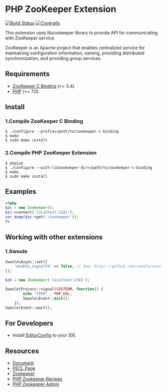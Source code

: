 # PHP ZooKeeper Extension

[![Build Status](https://img.shields.io/travis/php-zookeeper/php-zookeeper/master.svg?style=flat-square)](https://travis-ci.org/php-zookeeper/php-zookeeper)
[![Coveralls](https://img.shields.io/coveralls/php-zookeeper/php-zookeeper.svg?style=flat-square)](https://coveralls.io/r/php-zookeeper/php-zookeeper?branch=master)

This extension uses libzookeeper library to provide API for communicating with
ZooKeeper service.

ZooKeeper is an Apache project that enables centralized service for maintaining
configuration information, naming, providing distributed synchronization, and
providing group services.



## Requirements

- [ZooKeeper C Binding](https://zookeeper.apache.org/) (>= 3.4)
- [PHP](http://www.php.net/) (>= 7.0)



## Install

### 1.Compile ZooKeeper C Binding

```shell
$ ./configure --prefix=/path/to/zookeeper-c-binding
$ make
$ sudo make install
```



### 2.Compile PHP ZooKeeper Extension

```shell
$ phpize
$ ./configure --with-libzookeeper-dir=/path/to/zookeeper-c-binding
$ make
$ sudo make install
```



## Examples

```php
<?php
$zc = new Zookeeper();
$zc->connect('localhost:2181');
var_dump($zc->get('/zookeeper'));
?>
```



## Working with other extensions

### 1.Swoole

```php
Swoole\Async::set([
    'enable_signalfd' => false, // See: https://github.com/swoole/swoole-src/issues/302
]);

$zk = new Zookeeper('localhost:2181');

Swoole\Process::signal(SIGTERM, function() {
        echo "TERM" . PHP_EOL;
        Swoole\Event::exit();
    });
Swoole\Event::wait();
```



## For Developers

* Install [EditorConfig](https://editorconfig.org/) to your IDE.



## Resources

- [Document](https://secure.php.net/manual/en/book.zookeeper.php)
- [PECL Page](https://pecl.php.net/package/zookeeper)
- [Zookeeper](https://zookeeper.apache.org/)
- [PHP Zookeeper Recipes](https://github.com/Gutza/php-zookeeper-recipes)
- [PHP Zookeeper Admin](https://github.com/Timandes/zookeeper-admin)

